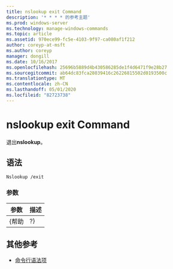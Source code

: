 ```yaml
---
title: nslookup exit Command
description: '* * * * 的参考主题'
ms.prod: windows-server
ms.technology: manage-windows-commands
ms.topic: article
ms.assetid: 970ece99-fc5e-4103-9f97-ca080af1f212
author: coreyp-at-msft
ms.author: coreyp
manager: dongill
ms.date: 10/16/2017
ms.openlocfilehash: 25696b5889d4b430586285de1f4d6471f9e28b27
ms.sourcegitcommit: ab64dc83fca28039416c26226815502d0193500c
ms.translationtype: MT
ms.contentlocale: zh-CN
ms.lasthandoff: 05/01/2020
ms.locfileid: "82723738"
---
```

# <a name="nslookup-exit-command"></a>nslookup exit Command



退出**nslookup**。

## <a name="syntax"></a>语法

```
Nslookup /exit
```

### <a name="parameters"></a>参数

| 参数 | 描述 |
|-----------|-------------|
|   {帮助   |     ?}      |

## <a name="additional-references"></a>其他参考

- [命令行语法项](command-line-syntax-key.md)